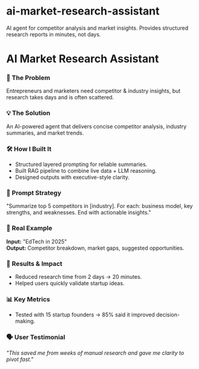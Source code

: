 # ai-market-research-assistant
AI agent for competitor analysis and market insights. Provides structured research reports in minutes, not days.
# AI Market Research Assistant

### 🚨 The Problem  
Entrepreneurs and marketers need competitor & industry insights, but research takes days and is often scattered.  

### 💡 The Solution  
An AI-powered agent that delivers concise competitor analysis, industry summaries, and market trends.  

### 🛠️ How I Built It  
- Structured layered prompting for reliable summaries.  
- Built RAG pipeline to combine live data + LLM reasoning.  
- Designed outputs with executive-style clarity.  

### 🎯 Prompt Strategy  
"Summarize top 5 competitors in [industry]. For each: business model, key strengths, and weaknesses. End with actionable insights."  

### 📌 Real Example  
**Input:** "EdTech in 2025"  
**Output:** Competitor breakdown, market gaps, suggested opportunities.  

### 🚀 Results & Impact  
- Reduced research time from 2 days → 20 minutes.  
- Helped users quickly validate startup ideas.  

### 📊 Key Metrics  
- Tested with 15 startup founders → 85% said it improved decision-making.  

### 🗣️ User Testimonial  
*"This saved me from weeks of manual research and gave me clarity to pivot fast."*  
